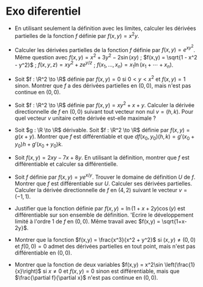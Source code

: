 # Exo diferentiel

- En utilisant seulement la définition avec les limites, calculer les dérivées partielles de la fonction $f$ définie par $f(x,y) = x^2y$.
  
- Calculer les dérivées partielles de la fonction $f$ définie par  $f(x,y) = e^{xy^2}$. Même question avec $f(x,y) = x^2 + 3y^2 - 2\sin(xy)$ ; $f(x,y) = \sqrt{1 - x^2 - y^2}$ ; $f(x,y,z) = xy^2 + ze^{y/z}$ ; $f(x_1,\ldots,x_n)= x_1\ln(x_1+\cdots+x_n)$.

- Soit $f : \R^2 \to \R$ définie par $f(x,y) = 0$ si $0 < y < x^2$ et $f(x,y)=1$ sinon.
Montrer que $f$ a des dérivées partielles en $(0,0)$, mais n'est pas continue en $(0,0)$.

- Soit $f : \R^2 \to \R$ définie par $f(x,y) = xy^2+x+y$. Calculer la dérivée directionnelle de $f$ en $(0,0)$ suivant tout vecteur non nul $v=(h,k)$. Pour quel vecteur $v$ unitaire cette dérivée est-elle maximale ?

- Soit $g : \R \to \R$ dérivable. Soit $f : \R^2 \to \R$ définie par $f(x,y)= g(x+y)$. Montrer que $f$ est différentiable et que
  $d f (x_0,y_0)(h,k) = g'(x_0+y_0)h + g'(x_0+y_0)k$.
  
- Soit $f(x,y) = 2xy-7x+8y$. En utilisant la définition, montrer que $f$ est différentiable et calculer sa différentielle.
  
- Soit $f$ définie par $f(x,y) = ye^{x/y}$. Trouver le domaine de définition $U$ de $f$. Montrer que $f$ est différentiable sur $U$. Calculer ses dérivées partielles. Calculer la dérivée directionnelle de $f$ en $(4,2)$ suivant le vecteur $v = (-1,1)$.

- Justifier que la fonction définie par 
  $f(x,y) =  \ln(1+x+2y)\cos(y)$ est différentiable sur son ensemble de définition. \'Ecrire le développement limité à l'ordre $1$ de $f$ en $(0,0)$. Même travail avec $f(x,y) = \sqrt{1+x-2y}$.

- Montrer que la fonction
$f(x,y) = \frac{x^3}{x^2 + y^2}$ si $(x,y) \neq (0,0)$ et $f(0,0)=0$
admet des dérivées partielles en tout point, mais n'est pas différentiable en $(0,0)$.


- Montrer que la fonction de deux variables
$f(x,y) = x^2\sin \left(\frac{1}{x}\right)$ si $x \neq 0$ et $f(x,y) = 0$ sinon
 est différentiable, mais que $\frac{\partial f}{\partial x}$ n'est pas continue en $(0,0)$.
